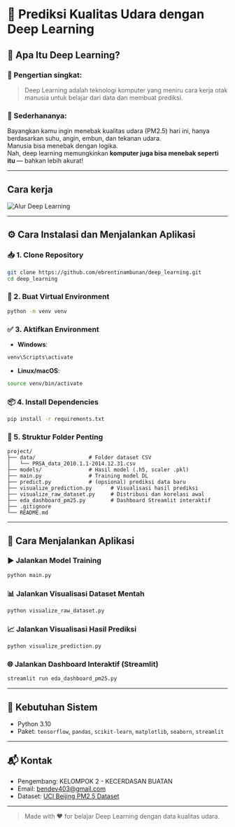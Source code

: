 # 🧠 Prediksi Kualitas Udara dengan Deep Learning

## 📌 Apa Itu Deep Learning?

### 🎯 Pengertian singkat:
> Deep Learning adalah teknologi komputer yang meniru cara kerja otak manusia untuk belajar dari data dan membuat prediksi.

### 🧩 Sederhananya:
Bayangkan kamu ingin menebak kualitas udara (PM2.5) hari ini, hanya berdasarkan suhu, angin, embun, dan tekanan udara.  
Manusia bisa menebak dengan logika.  
Nah, deep learning memungkinkan **komputer juga bisa menebak seperti itu** — bahkan lebih akurat!

---

## Cara kerja
![Alur Deep Learning](assets/img/uml.png)

---

## ⚙️ Cara Instalasi dan Menjalankan Aplikasi

### 📥 1. Clone Repository
```bash
git clone https://github.com/ebrentinambunan/deep_learning.git
cd deep_learning
```

### 🐍 2. Buat Virtual Environment
```bash
python -m venv venv
```

### ✅ 3. Aktifkan Environment
- **Windows**:
```bash
venv\Scripts\activate
```
- **Linux/macOS**:
```bash
source venv/bin/activate
```

### 📦 4. Install Dependencies
```bash
pip install -r requirements.txt
```

### 📁 5. Struktur Folder Penting
```
project/
├── data/                 # Folder dataset CSV
│   └── PRSA_data_2010.1.1-2014.12.31.csv
├── models/               # Hasil model (.h5, scaler .pkl)
├── main.py               # Training model DL
├── predict.py            # (opsional) prediksi data baru
├── visualize_prediction.py      # Visualisasi hasil prediksi
├── visualize_raw_dataset.py     # Distribusi dan korelasi awal
├── eda_dashboard_pm25.py        # Dashboard Streamlit interaktif
├── .gitignore
└── README.md
```

---

## 🚀 Cara Menjalankan Aplikasi

### ▶ Jalankan Model Training
```bash
python main.py
```

### 📊 Jalankan Visualisasi Dataset Mentah
```bash
python visualize_raw_dataset.py
```

### 📈 Jalankan Visualisasi Hasil Prediksi
```bash
python visualize_prediction.py
```

### 🌐 Jalankan Dashboard Interaktif (Streamlit)
```bash
streamlit run eda_dashboard_pm25.py
```

---

## 📌 Kebutuhan Sistem
- Python 3.10
- Paket: `tensorflow`, `pandas`, `scikit-learn`, `matplotlib`, `seaborn`, `streamlit`

---

## 📬 Kontak
- Pengembang: KELOMPOK 2 - KECERDASAN BUATAN
- Email: bendev403@gmail.com
- Dataset: [UCI Beijing PM2.5 Dataset](https://archive.ics.uci.edu/dataset/381/beijing+pm2+5+data)

---

> Made with ❤️ for belajar Deep Learning dengan data kualitas udara.
